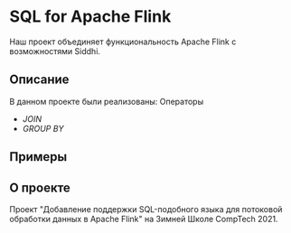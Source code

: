 # SQL for Apache Flink
Наш проект объединяет функциональность Apache Flink с возможностями Siddhi.

## Описание
В данном проекте были реализованы:
Операторы 
* *JOIN*
* *GROUP BY*

## Примеры


## О проекте
Проект "Добавление поддержки SQL-подобного языка для потоковой обработки данных в Apache Flink" на Зимней Школе CompTech 2021.
